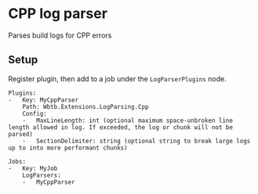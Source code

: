 ﻿# CPP log parser

Parses build logs for CPP errors

## Setup

Register plugin, then add to a job under the `LogParserPlugins` node.

    Plugins:
    -   Key: MyCppParser
        Path: Wbtb.Extensions.LogParsing.Cpp
        Config:
        -   MaxLineLength: int (optional maximum space-unbroken line length allowed in log. If exceeded, the log or chunk will not be parsed)
        -   SectionDelimiter: string (optional string to break large logs up to into more performant chunks)

    Jobs:
    -   Key: MyJob
        LogParsers: 
        -   MyCppParser
